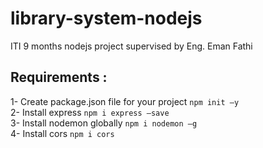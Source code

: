 # library-system-nodejs
ITI 9 months nodejs project supervised by Eng. Eman Fathi

## Requirements :
1- Create package.json file for your project <code>npm init –y</code> <br>
2- Install express <code>npm i express –save</code> <br>
3- Install nodemon globally <code>npm i nodemon –g</code> <br>
4- Install cors <code>npm i cors </code> <br>
